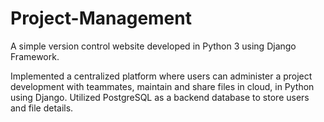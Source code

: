 # Project-Management
A simple version control website developed in Python 3 using Django Framework.

Implemented a centralized platform where users can administer a project development with teammates, maintain and share files in cloud, in Python using Django.
Utilized PostgreSQL as a backend database to store users and file details.
